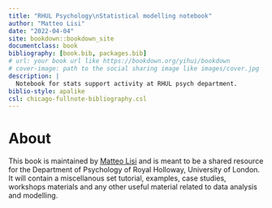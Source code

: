 ```yaml
--- 
title: "RHUL Psychology\nStatistical modelling notebook"
author: "Matteo Lisi"
date: "2022-04-04"
site: bookdown::bookdown_site
documentclass: book
bibliography: [book.bib, packages.bib]
# url: your book url like https://bookdown.org/yihui/bookdown
# cover-image: path to the social sharing image like images/cover.jpg
description: |
  Notebook for stats support activity at RHUL psych department.
biblio-style: apalike
csl: chicago-fullnote-bibliography.csl
---
```


# About

This book is maintained by [Matteo Lisi](https://mlisi.xyz/) and is meant to be a shared resource for the Department of Psychology of Royal Holloway, University of London. It will contain a miscellanous set tutorial, examples, case studies, workshops materials and any other useful material related to data analysis and modelling.




